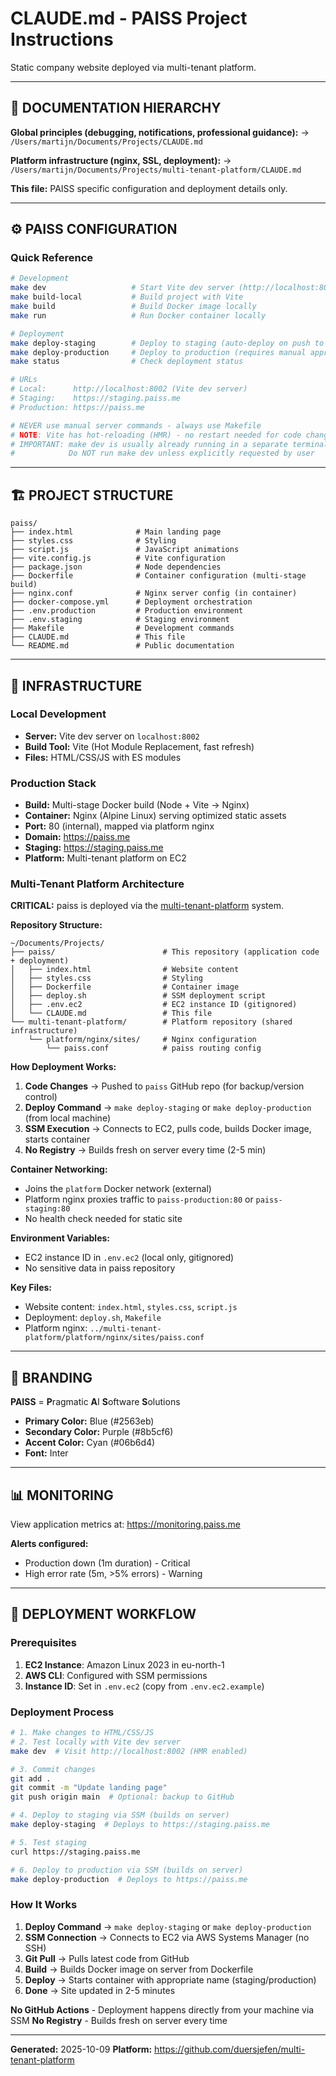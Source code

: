 # CLAUDE.md - PAISS Project Instructions

Static company website deployed via multi-tenant platform.

---

## 🔗 DOCUMENTATION HIERARCHY

**Global principles (debugging, notifications, professional guidance):**
→ `/Users/martijn/Documents/Projects/CLAUDE.md`

**Platform infrastructure (nginx, SSL, deployment):**
→ `/Users/martijn/Documents/Projects/multi-tenant-platform/CLAUDE.md`

**This file:** PAISS specific configuration and deployment details only.

---

## ⚙️ PAISS CONFIGURATION

### Quick Reference
```bash
# Development
make dev                   # Start Vite dev server (http://localhost:8002)
make build-local           # Build project with Vite
make build                 # Build Docker image locally
make run                   # Run Docker container locally

# Deployment
make deploy-staging        # Deploy to staging (auto-deploy on push to main)
make deploy-production     # Deploy to production (requires manual approval)
make status                # Check deployment status

# URLs
# Local:      http://localhost:8002 (Vite dev server)
# Staging:    https://staging.paiss.me
# Production: https://paiss.me

# NEVER use manual server commands - always use Makefile
# NOTE: Vite has hot-reloading (HMR) - no restart needed for code changes
# IMPORTANT: make dev is usually already running in a separate terminal
#            Do NOT run make dev unless explicitly requested by user
```

---

## 🏗️ PROJECT STRUCTURE

```
paiss/
├── index.html              # Main landing page
├── styles.css              # Styling
├── script.js               # JavaScript animations
├── vite.config.js          # Vite configuration
├── package.json            # Node dependencies
├── Dockerfile              # Container configuration (multi-stage build)
├── nginx.conf              # Nginx server config (in container)
├── docker-compose.yml      # Deployment orchestration
├── .env.production         # Production environment
├── .env.staging            # Staging environment
├── Makefile                # Development commands
├── CLAUDE.md               # This file
└── README.md               # Public documentation
```

---

## 🚢 INFRASTRUCTURE

### Local Development
- **Server:** Vite dev server on `localhost:8002`
- **Build Tool:** Vite (Hot Module Replacement, fast refresh)
- **Files:** HTML/CSS/JS with ES modules

### Production Stack
- **Build:** Multi-stage Docker build (Node + Vite → Nginx)
- **Container:** Nginx (Alpine Linux) serving optimized static assets
- **Port:** 80 (internal), mapped via platform nginx
- **Domain:** https://paiss.me
- **Staging:** https://staging.paiss.me
- **Platform:** Multi-tenant platform on EC2

### Multi-Tenant Platform Architecture
**CRITICAL:** paiss is deployed via the [multi-tenant-platform](../multi-tenant-platform) system.

**Repository Structure:**
```
~/Documents/Projects/
├── paiss/                        # This repository (application code + deployment)
│   ├── index.html                # Website content
│   ├── styles.css                # Styling
│   ├── Dockerfile                # Container image
│   ├── deploy.sh                 # SSM deployment script
│   ├── .env.ec2                  # EC2 instance ID (gitignored)
│   └── CLAUDE.md                 # This file
└── multi-tenant-platform/        # Platform repository (shared infrastructure)
    └── platform/nginx/sites/     # Nginx configuration
        └── paiss.conf            # paiss routing config
```

**How Deployment Works:**
1. **Code Changes** → Pushed to `paiss` GitHub repo (for backup/version control)
2. **Deploy Command** → `make deploy-staging` or `make deploy-production` (from local machine)
3. **SSM Execution** → Connects to EC2, pulls code, builds Docker image, starts container
4. **No Registry** → Builds fresh on server every time (2-5 min)

**Container Networking:**
- Joins the `platform` Docker network (external)
- Platform nginx proxies traffic to `paiss-production:80` or `paiss-staging:80`
- No health check needed for static site

**Environment Variables:**
- EC2 instance ID in `.env.ec2` (local only, gitignored)
- No sensitive data in paiss repository

**Key Files:**
- Website content: `index.html`, `styles.css`, `script.js`
- Deployment: `deploy.sh`, `Makefile`
- Platform nginx: `../multi-tenant-platform/platform/nginx/sites/paiss.conf`

---

## 🎨 BRANDING

**PAISS** = **P**ragmatic **A**I **S**oftware **S**olutions

- **Primary Color:** Blue (#2563eb)
- **Secondary Color:** Purple (#8b5cf6)
- **Accent Color:** Cyan (#06b6d4)
- **Font:** Inter

---

## 📊 MONITORING

View application metrics at: https://monitoring.paiss.me

**Alerts configured:**
- Production down (1m duration) - Critical
- High error rate (5m, >5% errors) - Warning

---

## 🚀 DEPLOYMENT WORKFLOW

### Prerequisites
1. **EC2 Instance**: Amazon Linux 2023 in eu-north-1
2. **AWS CLI**: Configured with SSM permissions
3. **Instance ID**: Set in `.env.ec2` (copy from `.env.ec2.example`)

### Deployment Process
```bash
# 1. Make changes to HTML/CSS/JS
# 2. Test locally with Vite dev server
make dev  # Visit http://localhost:8002 (HMR enabled)

# 3. Commit changes
git add .
git commit -m "Update landing page"
git push origin main  # Optional: backup to GitHub

# 4. Deploy to staging via SSM (builds on server)
make deploy-staging  # Deploys to https://staging.paiss.me

# 5. Test staging
curl https://staging.paiss.me

# 6. Deploy to production via SSM (builds on server)
make deploy-production  # Deploys to https://paiss.me
```

### How It Works
1. **Deploy Command** → `make deploy-staging` or `make deploy-production`
2. **SSM Connection** → Connects to EC2 via AWS Systems Manager (no SSH)
3. **Git Pull** → Pulls latest code from GitHub
4. **Build** → Builds Docker image on server from Dockerfile
5. **Deploy** → Starts container with appropriate name (staging/production)
6. **Done** → Site updated in 2-5 minutes

**No GitHub Actions** - Deployment happens directly from your machine via SSM
**No Registry** - Builds fresh on server every time

---

**Generated:** 2025-10-09
**Platform:** https://github.com/duersjefen/multi-tenant-platform
